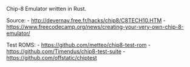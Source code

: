 Chip-8 Emulator written in Rust.

Source:
    - http://devernay.free.fr/hacks/chip8/C8TECH10.HTM
    - https://www.freecodecamp.org/news/creating-your-very-own-chip-8-emulator/

Test ROMS:
    - https://github.com/metteo/chip8-test-rom
    - https://github.com/Timendus/chip8-test-suite
    - https://github.com/offstatic/chiptest